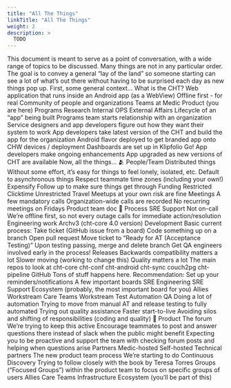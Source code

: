 ```yaml
---
title: "All The Things"
linkTitle: "All The Things"
weight: 2
description: >
  TODO
---
```


This document is meant to serve as a point of conversation, with a wide range of topics to be discussed. Many things are not in any particular order. The goal is to convey a general “lay of the land” so someone starting can see a lot of what’s out there without having to be surprised each day as new things pop up.
First, some general context…
What is the CHT?
Web application that runs inside an Android app (as a WebView)
Offline first - for real
Community of people and organizations
Teams at Medic
Product (you are here)
Programs
Research
Internal OPS
External Affairs
Lifecycle of an “app” being built
Programs team starts relationship with an organization
Service designers and app developers figure out how they want their system to work
App developers take latest version of the CHT and build the app for the organization
Android flavor deployed to get branded app onto CHW devices / deployment
Dashboards are set up in Klipfolio
Go!
App developers make ongoing enhancements
App upgraded as new versions of CHT are available
Now, all the things…
🫂 People/Team
Distributed things 
Without some effort, it’s easy for things to feel lonely, isolated, etc.
Default to asynchronous things
Respect teammate time zones (including your own!)
Expensify
Follow up to make sure things get through 
Funding
Restricted
Clicktime
Unrestricted
Travel 
Meetups at your own risk are fine
Meetings
A few mandatory calls
Organization-wide calls are recorded
No recurring meetings on Fridays
Product team doc
🧰 Process
SRE
Support
Not on-call
We’re offline first, so not every outage calls for immediate action/resolution
Engineering work
Archv3 (cht-core 4.0 version)
Development
Basic current process:
Take ticket (GitHub issue from a board)
Code something up on a branch
Open pull request
Move ticket to “Ready for AT (Acceptance Testing)”
Upon testing passing, merge and delete branch
Get QA engineers involved early in the process!
Releases
Backwards compatibility matters a lot
Slower moving (working to change this)
Quality matters a lot
The main repos to look at
cht-core
cht-conf
cht-android 
cht-sync 
couch2pg
cht-pipeline
GitHub 
Tons of stuff happens here.
Recommendation: Set up your reminders/notifications 
A few important boards 
SRE Engineering
SRE Support
Ecosystem (probably, the most important board for you)
Allies Workstream
Care Teams Workstream
Test Automation
QA
Doing a lot of automation
Trying to move from manual AT and release testing to fully automated
Trying out quality assistance
Faster start-to-live 
Avoiding silos and shifting of responsibilities (coding and quality)
📲 Product
The forum
We’re trying to keep this active
Encourage teammates to post and answer questions there instead of slack when the public might benefit
Expecting you to be proactive and support the team with checking forum posts and helping when questions arise
Partners
Medic-hosted
Self-hosted
Technical partners
The new product team process
We’re starting to do Continuous Discovery
Trying to follow closely with the book by Teresa Torres
Groups (“Focused Groups”) within the product team to focus on specific groups of users
Allies
Care Teams
Infrastructure
Ecosystem (you’ll be part of this)
